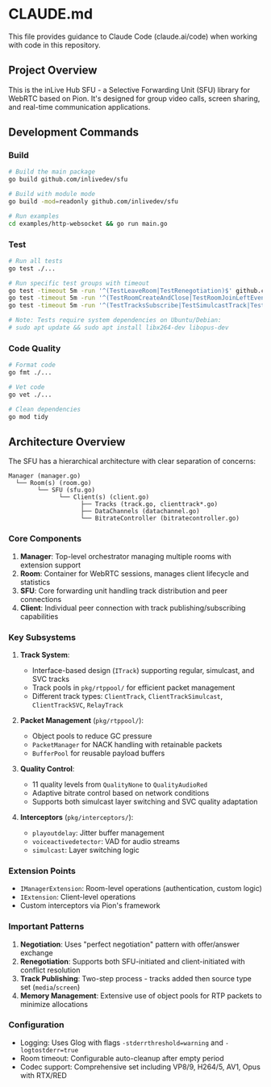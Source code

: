 # CLAUDE.md

This file provides guidance to Claude Code (claude.ai/code) when working with code in this repository.

## Project Overview

This is the inLive Hub SFU - a Selective Forwarding Unit (SFU) library for WebRTC based on Pion. It's designed for group video calls, screen sharing, and real-time communication applications.

## Development Commands

### Build
```bash
# Build the main package
go build github.com/inlivedev/sfu

# Build with module mode
go build -mod=readonly github.com/inlivedev/sfu

# Run examples
cd examples/http-websocket && go run main.go
```

### Test
```bash
# Run all tests
go test ./...

# Run specific test groups with timeout
go test -timeout 5m -run '^(TestLeaveRoom|TestRenegotiation)$' github.com/inlivedev/sfu -mod=readonly
go test -timeout 5m -run '^(TestRoomCreateAndClose|TestRoomJoinLeftEvent|TestRoomStats)$' github.com/inlivedev/sfu -mod=readonly
go test -timeout 5m -run '^(TestTracksSubscribe|TestSimulcastTrack|TestClientDataChannel)$' github.com/inlivedev/sfu -mod=readonly

# Note: Tests require system dependencies on Ubuntu/Debian:
# sudo apt update && sudo apt install libx264-dev libopus-dev
```

### Code Quality
```bash
# Format code
go fmt ./...

# Vet code
go vet ./...

# Clean dependencies
go mod tidy
```

## Architecture Overview

The SFU has a hierarchical architecture with clear separation of concerns:

```
Manager (manager.go)
  └── Room(s) (room.go)
        └── SFU (sfu.go)
              └── Client(s) (client.go)
                    ├── Tracks (track.go, clienttrack*.go)
                    ├── DataChannels (datachannel.go)
                    └── BitrateController (bitratecontroller.go)
```

### Core Components

1. **Manager**: Top-level orchestrator managing multiple rooms with extension support
2. **Room**: Container for WebRTC sessions, manages client lifecycle and statistics
3. **SFU**: Core forwarding unit handling track distribution and peer connections
4. **Client**: Individual peer connection with track publishing/subscribing capabilities

### Key Subsystems

1. **Track System**: 
   - Interface-based design (`ITrack`) supporting regular, simulcast, and SVC tracks
   - Track pools in `pkg/rtppool/` for efficient packet management
   - Different track types: `ClientTrack`, `ClientTrackSimulcast`, `ClientTrackSVC`, `RelayTrack`

2. **Packet Management** (`pkg/rtppool/`):
   - Object pools to reduce GC pressure
   - `PacketManager` for NACK handling with retainable packets
   - `BufferPool` for reusable payload buffers

3. **Quality Control**:
   - 11 quality levels from `QualityNone` to `QualityAudioRed`
   - Adaptive bitrate control based on network conditions
   - Supports both simulcast layer switching and SVC quality adaptation

4. **Interceptors** (`pkg/interceptors/`):
   - `playoutdelay`: Jitter buffer management
   - `voiceactivedetector`: VAD for audio streams
   - `simulcast`: Layer switching logic

### Extension Points

- `IManagerExtension`: Room-level operations (authentication, custom logic)
- `IExtension`: Client-level operations
- Custom interceptors via Pion's framework

### Important Patterns

1. **Negotiation**: Uses "perfect negotiation" pattern with offer/answer exchange
2. **Renegotiation**: Supports both SFU-initiated and client-initiated with conflict resolution
3. **Track Publishing**: Two-step process - tracks added then source type set (`media`/`screen`)
4. **Memory Management**: Extensive use of object pools for RTP packets to minimize allocations

### Configuration

- Logging: Uses Glog with flags `-stderrthreshold=warning` and `-logtostderr=true`
- Room timeout: Configurable auto-cleanup after empty period
- Codec support: Comprehensive set including VP8/9, H264/5, AV1, Opus with RTX/RED